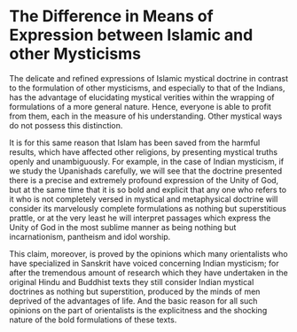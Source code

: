 The Difference in Means of Expression between Islamic and other Mysticisms
==========================================================================

The delicate and refined expressions of Islamic mystical doctrine in
contrast to the formulation of other mysticisms, and especially to that
of the Indians, has the advantage of elucidating mystical verities
within the wrapping of formulations of a more general nature. Hence,
everyone is able to profit from them, each in the measure of his
understanding. Other mystical ways do not possess this distinction.

It is for this same reason that Islam has been saved from the harmful
results, which have affected other religions, by presenting mystical
truths openly and unambiguously. For example, in the case of Indian
mysticism, if we study the Upanishads carefully, we will see that the
doctrine presented there is a precise and extremely profound expression
of the Unity of God, but at the same time that it is so bold and
explicit that any one who refers to it who is not completely versed in
mystical and metaphysical doctrine will consider its marvelously
complete formulations as nothing but superstitious prattle, or at the
very least he will interpret passages which express the Unity of God in
the most sublime manner as being nothing but incarnationism, pantheism
and idol worship.

This claim, moreover, is proved by the opinions which many orientalists
who have specialized in Sanskrit have voiced concerning Indian
mysticism; for after the tremendous amount of research which they have
undertaken in the original Hindu and Buddhist texts they still consider
Indian mystical doctrines as nothing but superstition, produced by the
minds of men deprived of the advantages of life. And the basic reason
for all such opinions on the part of orientalists is the explicitness
and the shocking nature of the bold formulations of these texts.


